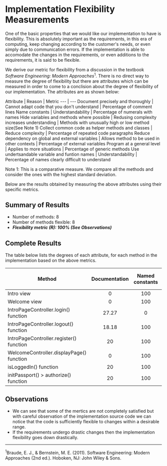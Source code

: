 # Implementation Flexibility Measurements

One of the basic properties that we would like our implementation to have is
flexibility. This is absolutely important as the requirements, in this era of
computing, keep changing according to the customer's needs, or even simply
due to communication errors. If the implementation is able to accomodate
the changes in the requirements, or even additions to the requirements, it
is said to be flexible.

We derive our metric for flexibility from a discussion in the textbook *Software 
Engineering: Modern Approaches*<sup>1</sup>. There is no direct way to measure the
degree of flexibility but there are attributes which can be measured in order to come
to a conclision about the degree of flexibility of our implementation. The attributes
are as shown below:

Attribute | Reason | Metric
--- | ---
Document precisely and thoroughly | Cannot adapt code that you don't understand | Percentage of comment lines
Name constants | Understandability | Percentage of numerals with names
Hide variables and methods where possible | Redusing complexity increases understanding | Methods with unusually high or low method size(See Note 1)
Collect common code as helper methods and classes | Reduce complexity | Percentage of repeated code paragraphs
Reduce dependency on global and external variables | Allows method to be used in other contexts | Percentage of external variables
Program at a general level | Applies to more situations | Percentage of generic methods
Use undertsandable variable and funtion names | Understandability | Percentage of names clearly difficult to understand

Note 1: This is a comparative measure. We compare all the methods and consider the ones with the highest standard deviation.

Below are the results obtained by measuring the above attributes using their specific metrics.


## Summary of Results

 * Number of methods: 8
 * Number of methods flexible: 8
 * ***Flexibility metric (R): 100% (See Observations)***

## Complete Results

The table below lists the degrees of each attribute, for each method in the implementation based on the above metrics.

Method | Documentation | Named constants | Hide where possible | Common code | External variables | Generic programming | Understandable variable and function names | Flexibile?
--- | :---: | :---: | :---: | :---: | :---: | :---: | :---: | :---:
Intro view | 0 | 100 | 0 | 0 | 17.65 | 100 | 0 | Yes
Welcome view | 0 | 100 | 0 | 0 | 100 | 100 | 0 | Yes
IntroPageController.login() function | 27.27 | 0 | 0 | 0 | 25 | 100 | 0 | Yes
IntroPageController.logout() function | 18.18 | 100 | 0 | 0 | 0 | 100 | 0 | Yes
IntroPageController.register() function | 20 | 100 | 0 | 0 | 0 | 100 | 0 | Yes
WelcomeController.displayPage() function | 0 | 100 | 0 | 0 | 33.34 | 100 | 0 | Yes
isLoggedIn() function | 20 | 100 | 0 | 0 | 0 | 100 | 0 | Yes
initPassport() > authorize() function | 20 | 100 | 0 | 0 | 33.34 | 100 | 0 | Yes

## Observations

* We can see that some of the mertics are not completely satisfied but with careful observation of the implementation source code we can notice that the code is sufficiently flexible to changes within a desirable range.
* If the requirements undergo drastic changes then the implementation flexibility goes down drastically.

---
<sup>1</sup>Braude, E. J., & Bernstein, M. E. (2011). Software Engineering: Modern Approaches 
(2nd ed.). Hoboken, NJ: John Wiley & Sons.
